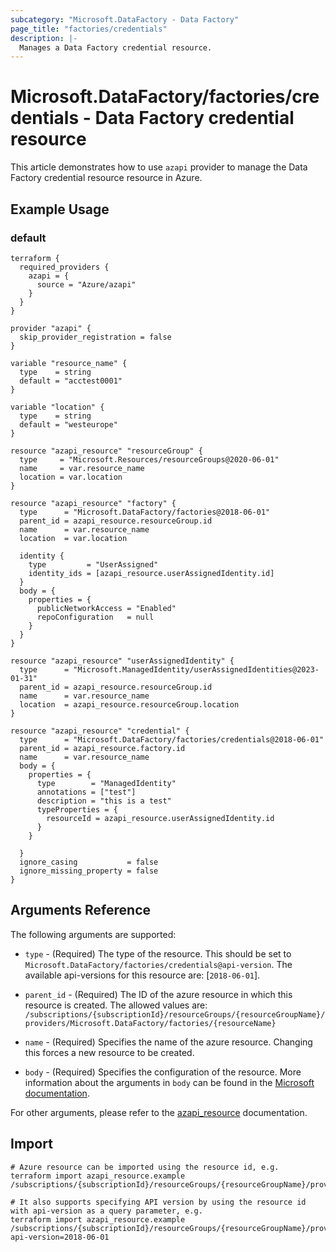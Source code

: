 ```yaml
---
subcategory: "Microsoft.DataFactory - Data Factory"
page_title: "factories/credentials"
description: |-
  Manages a Data Factory credential resource.
---
```


# Microsoft.DataFactory/factories/credentials - Data Factory credential resource

This article demonstrates how to use `azapi` provider to manage the Data Factory credential resource resource in Azure.

## Example Usage

### default

```hcl
terraform {
  required_providers {
    azapi = {
      source = "Azure/azapi"
    }
  }
}

provider "azapi" {
  skip_provider_registration = false
}

variable "resource_name" {
  type    = string
  default = "acctest0001"
}

variable "location" {
  type    = string
  default = "westeurope"
}

resource "azapi_resource" "resourceGroup" {
  type     = "Microsoft.Resources/resourceGroups@2020-06-01"
  name     = var.resource_name
  location = var.location
}

resource "azapi_resource" "factory" {
  type      = "Microsoft.DataFactory/factories@2018-06-01"
  parent_id = azapi_resource.resourceGroup.id
  name      = var.resource_name
  location  = var.location

  identity {
    type         = "UserAssigned"
    identity_ids = [azapi_resource.userAssignedIdentity.id]
  }
  body = {
    properties = {
      publicNetworkAccess = "Enabled"
      repoConfiguration   = null
    }
  }
}

resource "azapi_resource" "userAssignedIdentity" {
  type      = "Microsoft.ManagedIdentity/userAssignedIdentities@2023-01-31"
  parent_id = azapi_resource.resourceGroup.id
  name      = var.resource_name
  location  = azapi_resource.resourceGroup.location
}

resource "azapi_resource" "credential" {
  type      = "Microsoft.DataFactory/factories/credentials@2018-06-01"
  parent_id = azapi_resource.factory.id
  name      = var.resource_name
  body = {
    properties = {
      type        = "ManagedIdentity"
      annotations = ["test"]
      description = "this is a test"
      typeProperties = {
        resourceId = azapi_resource.userAssignedIdentity.id
      }
    }

  }
  ignore_casing           = false
  ignore_missing_property = false
}

```



## Arguments Reference

The following arguments are supported:

* `type` - (Required) The type of the resource. This should be set to `Microsoft.DataFactory/factories/credentials@api-version`. The available api-versions for this resource are: [`2018-06-01`].

* `parent_id` - (Required) The ID of the azure resource in which this resource is created. The allowed values are:  
  `/subscriptions/{subscriptionId}/resourceGroups/{resourceGroupName}/providers/Microsoft.DataFactory/factories/{resourceName}`

* `name` - (Required) Specifies the name of the azure resource. Changing this forces a new resource to be created.

* `body` - (Required) Specifies the configuration of the resource. More information about the arguments in `body` can be found in the [Microsoft documentation](https://learn.microsoft.com/en-us/azure/templates/Microsoft.DataFactory/factories/credentials?pivots=deployment-language-terraform).

For other arguments, please refer to the [azapi_resource](https://registry.terraform.io/providers/Azure/azapi/latest/docs/resources/resource) documentation.

## Import

 ```shell
 # Azure resource can be imported using the resource id, e.g.
 terraform import azapi_resource.example /subscriptions/{subscriptionId}/resourceGroups/{resourceGroupName}/providers/Microsoft.DataFactory/factories/{resourceName}/credentials/{resourceName}
 
 # It also supports specifying API version by using the resource id with api-version as a query parameter, e.g.
 terraform import azapi_resource.example /subscriptions/{subscriptionId}/resourceGroups/{resourceGroupName}/providers/Microsoft.DataFactory/factories/{resourceName}/credentials/{resourceName}?api-version=2018-06-01
 ```
